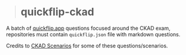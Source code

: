 > # quickflip-ckad

A batch of [quickflip.app](quickflip.app) questions focused around the CKAD exam, repositories must contain `quickflip.json` file with markdown questions.

Credits to [CKAD Scenarios](https://github.com/dgkanatsios/CKAD-exercises) for some of these questions/scenarios.